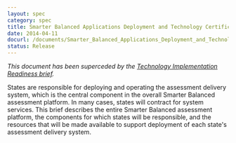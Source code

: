 ```yaml
---
layout: spec
category: spec
title: Smarter Balanced Applications Deployment and Technology Certification
date: 2014-04-11
docurl: /documents/Smarter_Balanced_Applications_Deployment_and_Technology_Certification.pdf
status: Release
---
```

_This document has been superceded by the [Technology Implementation Readiness brief](http://www.smarterapp.org/spec/2014/07/21/specs-TechImplementationReadiness.html)._

States are responsible for deploying and operating the assessment delivery system, which is the central component in the overall Smarter Balanced assessment platform. In many cases, states will contract for system services. This brief describes the entire Smarter Balanced assessment platform, the components for which states will be responsible, and the resources that will be made available to support deployment of each state's assessment delivery system.
